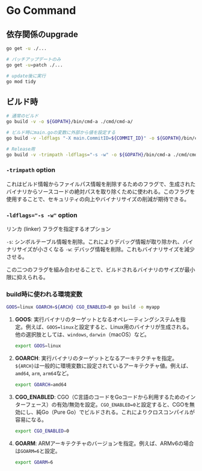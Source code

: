 # Go Command

## 依存関係のupgrade

```sh
go get -u ./...

# パッチアップデートのみ
go get -u=patch ./...

# update後に実行
go mod tidy
```

## ビルド時

```sh
# 通常のビルド
go build -v -o ${GOPATH}/bin/cmd-a ./cmd/cmd-a/

# ビルド時にmain.goの変数に外部から値を設定する
go build -v -ldflags "-X main.CommitID=${COMMIT_ID}" -o ${GOPATH}/bin/cmd-a ./cmd/cmd-a/

# Release用
go build -v -trimpath -ldflags="-s -w" -o ${GOPATH}/bin/cmd-a ./cmd/cmd-a/
```

### `-trimpath` option

これはビルド情報からファイルパス情報を削除するためのフラグで、生成されたバイナリからソースコードの絶対パスを取り除くために使われる。このフラグを使用することで、セキュリティの向上やバイナリサイズの削減が期待できる。

### `-ldflags="-s -w"` option

リンカ (linker) フラグを指定するオプション

`-s`: シンボルテーブル情報を削除。これによりデバッグ情報が取り除かれ、バイナリサイズが小さくなる
`-w`: デバッグ情報を削除。これもバイナリサイズを減少させる。

この二つのフラグを組み合わせることで、ビルドされるバイナリのサイズが最小限に抑えられる。

### build時に使われる環境変数

```sh
GOOS=linux GOARCH=${ARCH} CGO_ENABLED=0 go build -o myapp
```

1. **GOOS**: 実行バイナリのターゲットとなるオペレーティングシステムを指定。例えば、`GOOS=linux`と設定すると、Linux用のバイナリが生成される。他の選択肢としては、`windows`, `darwin`（macOS）など。

    ```bash
    export GOOS=linux
    ```

2. **GOARCH**: 実行バイナリのターゲットとなるアーキテクチャを指定。`${ARCH}`は一般的に環境変数に設定されているアーキテクチャ値。例えば、`amd64`, `arm`, `arm64`など。

    ```bash
    export GOARCH=amd64
    ```

3. **CGO_ENABLED**: CGO（C言語のコードをGoコードから利用するためのインターフェース）の有効/無効を設定。`CGO_ENABLED=0`と設定すると、CGOを無効にし、純Go（Pure Go）でビルドされる。これによりクロスコンパイルが容易になる。

    ```bash
    export CGO_ENABLED=0
    ```

4. **GOARM**: ARMアーキテクチャのバージョンを指定。例えば、ARMv6の場合は`GOARM=6`と設定。

    ```bash
    export GOARM=6
    ```
